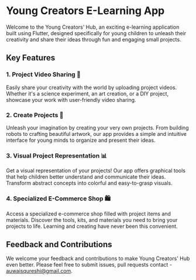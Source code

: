 # Young Creators E-Learning App

Welcome to the Young Creators' Hub, an exciting e-learning application built using Flutter, designed specifically for young children to unleash their creativity and share their ideas through fun and engaging small projects.

## Key Features

### 1. Project Video Sharing 🎥

Easily share your creativity with the world by uploading project videos. Whether it's a science experiment, an art creation, or a DIY project, showcase your work with user-friendly video sharing.

### 2. Create Projects 🚀

Unleash your imagination by creating your very own projects. From building robots to crafting beautiful artwork, our app provides a simple and intuitive interface for young minds to organize and present their ideas.

### 3. Visual Project Representation 📊

Get a visual representation of your projects! Our app offers graphical tools that help children better understand and communicate their ideas. Transform abstract concepts into colorful and easy-to-grasp visuals.

### 4. Specialized E-Commerce Shop 🛍️

Access a specialized e-commerce shop filled with project items and materials. Discover the tools, kits, and materials you need to bring your projects to life. Learning and creating have never been this convenient.

## Feedback and Contributions

We welcome your feedback and contributions to make Young Creators' Hub even better. Please feel free to submit issues, pull requests
contact - auwaisqureshi@gmail.com.
